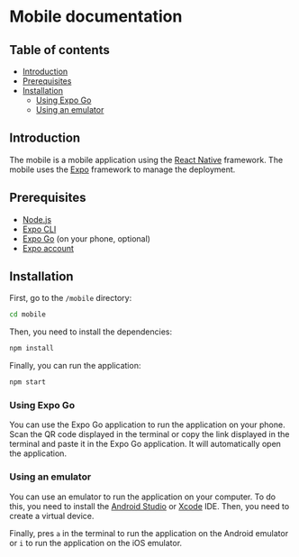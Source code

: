 <!-- omit in toc -->
# Mobile documentation

<!-- omit in toc -->
## Table of contents

- [Introduction](#introduction)
- [Prerequisites](#prerequisites)
- [Installation](#installation)
  - [Using Expo Go](#using-expo-go)
  - [Using an emulator](#using-an-emulator)

## Introduction

The mobile is a mobile application using the [React Native](https://reactnative.dev/) framework.
The mobile uses the [Expo](https://expo.io/) framework to manage the deployment.

## Prerequisites

- [Node.js](https://nodejs.org/en/)
- [Expo CLI](https://docs.expo.io/workflow/expo-cli/)
- [Expo Go](https://expo.io/client) (on your phone, optional)
- [Expo account](https://expo.io/signup)

## Installation

First, go to the `/mobile` directory:

```bash
cd mobile
```

Then, you need to install the dependencies:

```bash
npm install
```

Finally, you can run the application:

```bash
npm start
```

### Using Expo Go

You can use the Expo Go application to run the application on your phone.
Scan the QR code displayed in the terminal or copy the link displayed in the terminal and paste it in the Expo Go application.
It will automatically open the application.

### Using an emulator

You can use an emulator to run the application on your computer.
To do this, you need to install the [Android Studio](https://developer.android.com/studio) or [Xcode](https://developer.apple.com/xcode/) IDE.
Then, you need to create a virtual device.

Finally, pres `a` in the terminal to run the application on the Android emulator or `i` to run the application on the iOS emulator.
